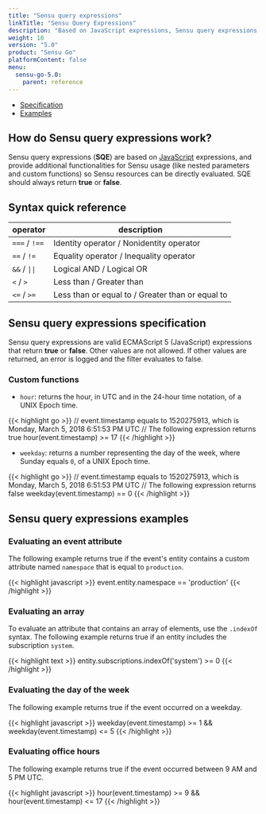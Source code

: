 ```yaml
---
title: "Sensu query expressions"
linkTitle: "Sensu Query Expressions"
description: "Based on JavaScript expressions, Sensu query expressions provide additional functionalities for Sensu usage (like nested parameters and custom functions) so Sensu resources can be evaluated directly. Read the reference doc to learn about Sensu query expressions."
weight: 10
version: "5.0"
product: "Sensu Go"
platformContent: false 
menu:
  sensu-go-5.0:
    parent: reference
---
```


- [Specification](#sensu-query-expressions-specification)
- [Examples](#sensu-query-expressions-examples)

## How do Sensu query expressions work?

Sensu query expressions (**SQE**) are based on [JavaScript][3] expressions, and
provide additional functionalities for Sensu usage (like nested parameters and
custom functions) so Sensu resources can be directly evaluated. SQE should
always return **true** or **false**.

## Syntax quick reference

<table>
<thead>
<tr>
<th>operator</th>
<th>description</th>
</tr>
</thead>
<tbody>
<tr>
<td><code>===</code> / <code>!==</code></td>
<td>Identity operator / Nonidentity operator</td>
</tr>
<tr>
<td><code>==</code> / <code>!=</code></td>
<td>Equality operator / Inequality operator</td>
</tr>
<tr>
<td><code>&&</code> / <code>||</code></td>
<td>Logical AND / Logical OR</td>
</tr>
<tr>
<td><code><</code> / <code>></code></td>
<td>Less than / Greater than</td>
</tr>
<tr>
<td><code><=</code> / <code>>=</code></td>
<td>Less than or equal to / Greater than or equal to</td>
</tr>
</tbody>
</table>

## Sensu query expressions specification

Sensu query expressions are valid ECMAScript 5 (JavaScript) expressions that return
**true** or **false**. Other values are not allowed. If other values are
returned, an error is logged and the filter evaluates to false.

### Custom functions

* `hour`: returns the hour, in UTC and in the 24-hour time notation, of a UNIX
  Epoch time.

{{< highlight go >}}
// event.timestamp equals to 1520275913, which is Monday, March 5, 2018 6:51:53 PM UTC
// The following expression returns true
hour(event.timestamp) >= 17
{{< /highlight >}}

* `weekday`: returns a number representing the day of the week, where Sunday
  equals `0`, of a UNIX Epoch time.

{{< highlight go >}}
// event.timestamp equals to 1520275913, which is Monday, March 5, 2018 6:51:53 PM UTC
// The following expression returns false
weekday(event.timestamp) == 0
{{< /highlight >}}

## Sensu query expressions examples

### Evaluating an event attribute

The following example returns true if the event's entity contains a custom
attribute named `namespace` that is equal to `production`.

{{< highlight javascript >}}
event.entity.namespace == 'production'
{{< /highlight >}}

### Evaluating an array

To evaluate an attribute that contains an array of elements, use the `.indexOf` syntax.
The following example returns true if an entity includes the subscription `system`.

{{< highlight text >}}
entity.subscriptions.indexOf('system') >= 0
{{< /highlight >}}

### Evaluating the day of the week

The following example returns true if the event occurred on a weekday.

{{< highlight javascript >}}
weekday(event.timestamp) >= 1 && weekday(event.timestamp) <= 5
{{< /highlight >}}

### Evaluating office hours

The following example returns true if the event occurred between 9 AM and 5 PM
UTC.

{{< highlight javascript >}}
hour(event.timestamp) >= 9 && hour(event.timestamp) <= 17
{{< /highlight >}}

[2]: ../../../latest/reference/filters/#what-are-filter-attribute-eval-tokens
[3]: https://github.com/robertkrimen/otto
